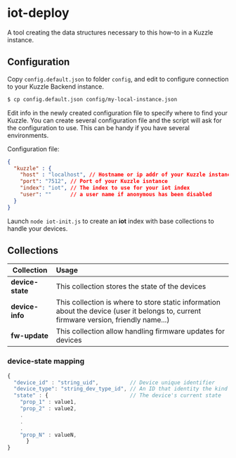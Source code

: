 # iot-deploy

A tool creating the data structures necessary to this how-to in a Kuzzle instance.

## Configuration

Copy `config.default.json` to folder `config`, and edit to configure connection to your Kuzzle Backend instance.

``` bash
$ cp config.default.json config/my-local-instance.json
```

Edit info in the newly created configuration file to specify where to find your Kuzzle. You can create several configuration file and the script will ask for the configuration to use. This can be handy if you have several environments.

Configuration file:

``` JSON
{
  "kuzzle" : {
    "host" : "localhost", // Hostname or ip addr of your Kuzzle instance
    "port": "7512", // Port of your Kuzzle isntance
    "index": "iot", // The index to use for your iot index
    "user": ""      // a user name if anonymous has been disabled
  }
}
```

Launch `node iot-init.js` to create an **iot** index with base collections to handle your devices.

## Collections

| Collection | Usage |
|------------|:----------|
| **device-state** | This collection stores the state of the devices |
| **device-info** | This collection is where to store static information about the device (user it belongs to, current firmware version, friendly name...) |
| **fw-update** | This collection allow handling firmware updates for devices |

### device-state mapping

```javascript
{
  "device_id" : "string_uid",          // Device unique identifier
  "device_type": "string_dev_type_id", // An ID that identity the kind of device at hardware level
  "state" : {                          // The device's current state
    "prop_1" : value1,
    "prop_2" : value2,
    .
    .
    .
    "prop_N" : valueN,
      }
}
```
